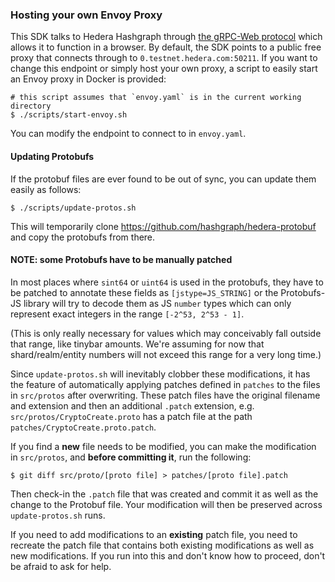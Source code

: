 ### Hosting your own Envoy Proxy

This SDK talks to Hedera Hashgraph through [the gRPC-Web protocol] which allows it to function
in a browser. By default, the SDK points to a public free proxy that connects through to
`0.testnet.hedera.com:50211`. If you want to change this endpoint or simply host your own proxy,
a script to easily start an Envoy proxy in Docker is provided:

```shell script
# this script assumes that `envoy.yaml` is in the current working directory
$ ./scripts/start-envoy.sh
```

You can modify the endpoint to connect to in `envoy.yaml`.

[the gRPC-Web protocol]: https://github.com/grpc/grpc/blob/master/doc/PROTOCOL-WEB.md

#### Updating Protobufs

If the protobuf files are ever found to be out of sync, you can update them easily as follows:

```shell script
$ ./scripts/update-protos.sh
```

This will temporarily clone https://github.com/hashgraph/hedera-protobuf and copy the protobufs from
there.

#### NOTE: some Protobufs have to be manually patched

In most places where `sint64` or `uint64` is used in the protobufs, they have to be patched
to annotate these fields as `[jstype=JS_STRING]` or the Protobufs-JS library will try to decode
them as JS `number` types which can only represent exact integers in the range `[-2^53, 2^53 - 1]`.

(This is only really necessary for values which may conceivably fall outside that range, like 
tinybar amounts. We're assuming for now that shard/realm/entity numbers will not exceed this range 
for a very long time.)

Since `update-protos.sh` will inevitably clobber these modifications, it has the feature of
automatically applying patches defined in `patches` to the files in `src/protos` after overwriting.
These patch files have the original filename and extension and then an additional `.patch` 
extension, e.g. `src/protos/CryptoCreate.proto` has a patch file at the path 
`patches/CryptoCreate.proto.patch`.

If you find a **new** file needs to be modified, you can make the modification in `src/protos`, and 
**before committing it**, run the following:

```shell script
$ git diff src/proto/[proto file] > patches/[proto file].patch 
```

Then check-in the `.patch` file that was created and commit it as well as the change to the Protobuf
file. Your modification will then be preserved across `update-protos.sh` runs.

If you need to add modifications to an **existing** patch file, you need to recreate the patch file
that contains both existing modifications as well as new modifications. If you run into this and
don't know how to proceed, don't be afraid to ask for help.